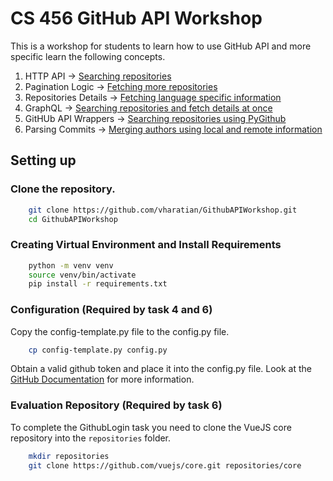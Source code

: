# CS 456 GitHub API Workshop

This is a workshop for students to learn how to use GitHub API and more specific learn the following concepts.
1. HTTP API -> [Searching repositories](RepositorySearch/RepositorySearchHTTP.py) 
2. Pagination Logic -> [Fetching more repositories](RepositorySearch/RepositorySearchHTTPPage.py)
3. Repositories Details -> [Fetching language specific information](RepositorySearch/RetrieveLanguages.py)
4. GraphQL -> [Searching repositories and fetch details at once](RepositorySearch/RepositoryWithLanguage.py)
5. GitHUb API Wrappers -> [Searching repositories using PyGithub](RepositorySearch/PyGithubSearch.py) 
6. Parsing Commits -> [Merging authors using local and remote information](AuthorMerge)

## Setting up

### Clone the repository.

```bash
    git clone https://github.com/vharatian/GithubAPIWorkshop.git
    cd GithubAPIWorkshop
```

### Creating Virtual Environment and Install Requirements

```bash
    python -m venv venv
    source venv/bin/activate
    pip install -r requirements.txt
```

### Configuration (Required by task 4 and 6)
Copy the config-template.py file to the config.py file.

```bash
    cp config-template.py config.py
```

Obtain a valid github token and place it into the config.py file.
Look at the [GitHub Documentation](https://docs.github.com/en/github/authenticating-to-github/keeping-your-account-and-data-secure/creating-a-personal-access-token) for more information.

### Evaluation Repository (Required by task 6)
To complete the GithubLogin task you need to clone the VueJS core repository into the `repositories` folder.

```bash
    mkdir repositories
    git clone https://github.com/vuejs/core.git repositories/core
```
